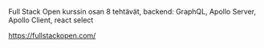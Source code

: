 Full Stack Open kurssin osan 8 tehtävät, backend: GraphQL, Apollo Server, Apollo Client, react select

https://fullstackopen.com/
